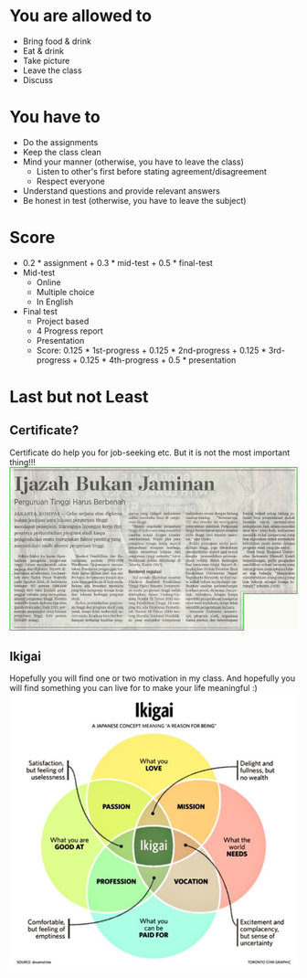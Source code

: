 # You are allowed to
* Bring food & drink
* Eat & drink
* Take picture
* Leave the class
* Discuss

# You have to
* Do the assignments
* Keep the class clean
* Mind your manner (otherwise, you have to leave the class)
  * Listen to other's first before stating agreement/disagreement
  * Respect everyone
* Understand questions and provide relevant answers
* Be honest in test (otherwise, you have to leave the subject)

# Score
* 0.2 * assignment + 0.3 * mid-test  + 0.5 * final-test
* Mid-test
  * Online
  * Multiple choice
  * In English
* Final test
  * Project based
  * 4 Progress report
  * Presentation
  * Score: 0.125 * 1st-progress + 0.125 * 2nd-progress + 0.125 * 3rd-progress + 0.125 * 4th-progress + 0.5 * presentation

# Last but not Least

## Certificate?
Certificate do help you for job-seeking etc. But it is not the most important thing!!!
![](ijazah.jpeg)

## Ikigai
Hopefully you will find one or two motivation in my class. And hopefully you will find something you can live for to make your life meaningful :)
![](ikigai.jpg)